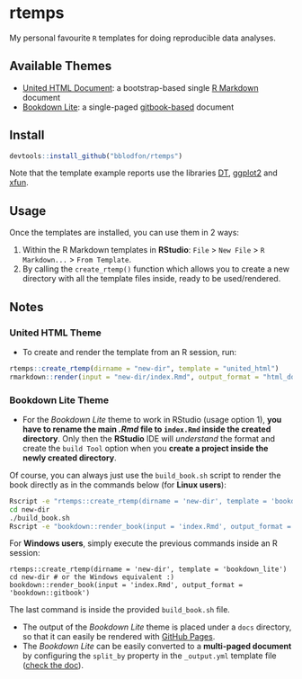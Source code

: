 # rtemps

My personal favourite `R` templates for doing reproducible data analyses.

## Available Themes

- [United HTML Document](https://bootswatch.com/united/): a bootstrap-based single [R Markdown](https://bookdown.org/yihui/rmarkdown/) document
- [Bookdown Lite](https://bookdown.org/yihui/bookdown/): a single-paged [gitbook-based](https://www.gitbook.com/) document

## Install

```r
devtools::install_github("bblodfon/rtemps")
```

Note that the template example reports use the libraries [DT](https://rstudio.github.io/DT/), [ggplot2](https://github.com/tidyverse/ggplot2) and [xfun](https://github.com/yihui/xfun).

## Usage

Once the templates are installed, you can use them in 2 ways:

1. Within the R Markdown templates in **RStudio**: `File` > `New File` > `R Markdown...` > `From Template`.
2. By calling the `create_rtemp()` function which allows you to create a new directory with all the template files inside, ready to be used/rendered.

## Notes

### United HTML Theme

- To create and render the template from an R session, run:
```r
rtemps::create_rtemp(dirname = "new-dir", template = "united_html")
rmarkdown::render(input = "new-dir/index.Rmd", output_format = "html_document", output_dir = "new-dir")
```

### Bookdown Lite Theme

- For the *Bookdown Lite* theme to work in RStudio (usage option 1), **you have to rename the main *.Rmd* file to `index.Rmd` inside the created directory**. 
Only then the **RStudio** IDE will *understand* the format and create the `build Tool` option when you **create a project inside the newly created directory**.

Of course, you can always just use the `build_book.sh` script to render the book directly as in the commands below (for **Linux users**):
```bash
Rscript -e "rtemps::create_rtemp(dirname = 'new-dir', template = 'bookdown_lite')"
cd new-dir
./build_book.sh
Rscript -e "bookdown::render_book(input = 'index.Rmd', output_format = 'bookdown::gitbook')"
```

For **Windows users**, simply execute the previous commands inside an R session:
```
rtemps::create_rtemp(dirname = 'new-dir', template = 'bookdown_lite')
cd new-dir # or the Windows equivalent :)
bookdown::render_book(input = 'index.Rmd', output_format = 'bookdown::gitbook')
```

The last command is inside the provided `build_book.sh` file.

- The output of the *Bookdown Lite* theme is placed under a `docs` directory, so that it can easily be rendered with [GitHub Pages](https://help.github.com/en/github/working-with-github-pages/configuring-a-publishing-source-for-your-github-pages-site).
- The *Bookdown Lite* can be easily converted to a **multi-paged document** by configuring the `split_by` property in the `_output.yml` template file ([check the doc](https://bookdown.org/yihui/bookdown/html.html#gitbook-style)).
